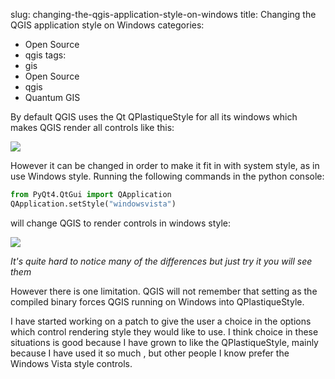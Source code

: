 slug: changing-the-qgis-application-style-on-windows
title: Changing the QGIS application style on Windows
categories:
- Open Source
- qgis
tags:
- gis
- Open Source
- qgis
- Quantum GIS

By default QGIS uses the Qt QPlastiqueStyle for all its windows which makes QGIS render all controls like this:

[![](http://woostuff.files.wordpress.com/2011/07/qplastiquestyle.png)](http://woostuff.files.wordpress.com/2011/07/qplastiquestyle.png)

However it can be changed in order to make it fit in with system style, as in use Windows style. Running the following commands in the python console:

```python
from PyQt4.QtGui import QApplication
QApplication.setStyle("windowsvista")
```

will change QGIS to render controls in windows style:

[![](http://woostuff.files.wordpress.com/2011/07/qwindowsstyle.png)](http://woostuff.files.wordpress.com/2011/07/qwindowsstyle.png)

_It's quite hard to notice many of the differences but just try it you will see them_

However there is one limitation. QGIS will not remember that setting as the compiled binary forces QGIS running on Windows into QPlastiqueStyle.

I have started working on a patch to give the user a choice in the options which control rendering style they would like to use. I think choice in these situations is good because I have grown to like the QPlastiqueStyle, mainly because I have used it so much , but other people I know prefer the Windows Vista style controls.
